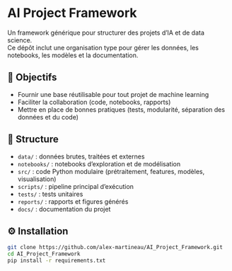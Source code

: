 # AI Project Framework

Un framework générique pour structurer des projets d’IA et de data science.  
Ce dépôt inclut une organisation type pour gérer les données, les notebooks, les modèles et la documentation.

## 🎯 Objectifs
- Fournir une base réutilisable pour tout projet de machine learning
- Faciliter la collaboration (code, notebooks, rapports)
- Mettre en place de bonnes pratiques (tests, modularité, séparation des données et du code)

## 📂 Structure
- `data/` : données brutes, traitées et externes
- `notebooks/` : notebooks d’exploration et de modélisation
- `src/` : code Python modulaire (prétraitement, features, modèles, visualisation)
- `scripts/` : pipeline principal d’exécution
- `tests/` : tests unitaires
- `reports/` : rapports et figures générés
- `docs/` : documentation du projet

## ⚙️ Installation
```bash
git clone https://github.com/alex-martineau/AI_Project_Framework.git
cd AI_Project_Framework
pip install -r requirements.txt
